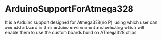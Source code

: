 # ArduinoSupportForAtmega328
It is a Arduino support designed for Atmega328(no P).
using which user can see add a board in their arduino environment
and selecting which will enable them to use the custom boards build on ATmega328 chips
